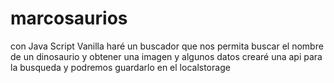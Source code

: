 # marcosaurios

con Java Script Vanilla haré un buscador que nos permita buscar el nombre de un dinosaurio y obtener una imagen y algunos datos
crearé una api para la busqueda y podremos guardarlo en el localstorage
